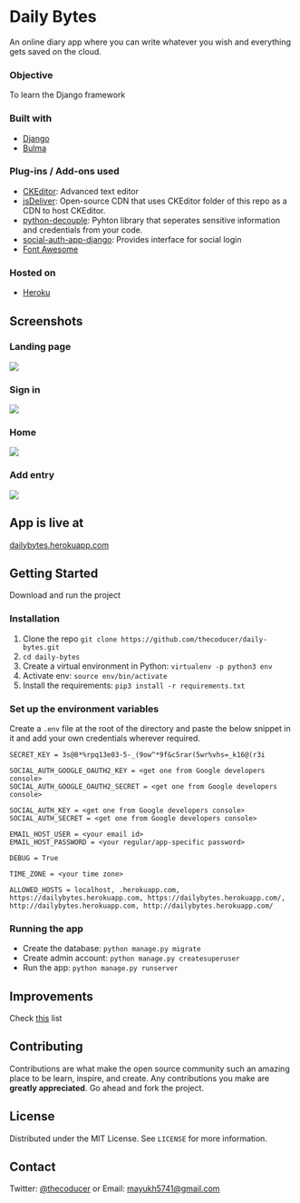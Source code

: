 # Daily Bytes
An online diary app where you can write whatever you wish and everything gets saved on the cloud.

### Objective
To learn the Django framework

### Built with
* [Django](https://www.djangoproject.com/)
* [Bulma](https://bulma.io/)

### Plug-ins / Add-ons used
* [CKEditor](https://ckeditor.com/): Advanced text editor
* [jsDeliver](https://www.jsdelivr.com/): Open-source CDN that uses CKEditor folder of this repo as a CDN to host CKEditor.
* [python-decouple](https://pypi.org/project/python-decouple/): Pyhton library that seperates sensitive information and credentials from your code.
* [social-auth-app-django](https://github.com/python-social-auth/social-app-django): Provides interface for social login
* [Font Awesome](https://fontawesome.com)

### Hosted on
* [Heroku](https://www.heroku.com/)

## Screenshots
### Landing page
![](https://raw.githubusercontent.com/thecoducer/daily-bytes/master/screenshots/Screenshot%20from%202019-09-12%2014-55-19.png)
### Sign in 
![](https://raw.githubusercontent.com/thecoducer/daily-bytes/master/screenshots/Screenshot%20from%202019-09-12%2018-59-23.png)
### Home
![](https://raw.githubusercontent.com/thecoducer/daily-bytes/master/screenshots/Screenshot%20from%202019-09-13%2002-21-00.png)
### Add entry
![](https://raw.githubusercontent.com/thecoducer/daily-bytes/master/screenshots/Screenshot%20from%202019-09-12%2018-54-07.png)

## App is live at
[dailybytes.herokuapp.com](https://dailybytes.herokuapp.com/)

## Getting Started
Download and run the project

### Installation
1. Clone the repo ```git clone https://github.com/thecoducer/daily-bytes.git```
2. ```cd daily-bytes```
3. Create a virtual environment in Python: ```virtualenv -p python3 env```
4. Activate env: ```source env/bin/activate```
5. Install the requirements: ```pip3 install -r requirements.txt```

### Set up the environment variables
Create a ```.env``` file at the root of the directory and paste the below snippet in it and add your own credentials wherever required.

```
SECRET_KEY = 3s@8*%rpq13e03-5-_(9ow^*9f&c5rar(5wr%vhs=_k16@(r3i

SOCIAL_AUTH_GOOGLE_OAUTH2_KEY = <get one from Google developers console>
SOCIAL_AUTH_GOOGLE_OAUTH2_SECRET = <get one from Google developers console>

SOCIAL_AUTH_KEY = <get one from Google developers console>
SOCIAL_AUTH_SECRET = <get one from Google developers console>

EMAIL_HOST_USER = <your email id>
EMAIL_HOST_PASSWORD = <your regular/app-specific password>

DEBUG = True

TIME_ZONE = <your time zone>

ALLOWED_HOSTS = localhost, .herokuapp.com, https://dailybytes.herokuapp.com, https://dailybytes.herokuapp.com/, http://dailybytes.herokuapp.com, http://dailybytes.herokuapp.com/
```

### Running the app
- Create the database: ```python manage.py migrate```
- Create admin account: ```python manage.py createsuperuser```
- Run the app: ```python manage.py runserver```

## Improvements
Check [this](https://github.com/thecoducer/daily-bytes/issues/1) list

## Contributing
Contributions are what make the open source community such an amazing place to be learn, inspire, and create. Any contributions you make are **greatly appreciated**. Go ahead and fork the project.

## License
Distributed under the MIT License. See `LICENSE` for more information.

## Contact
Twitter: [@thecoducer](https://twitter.com/thecoducer) or Email: [mayukh5741@gmail.com](mailto:mayukh5741@gmail.com)
